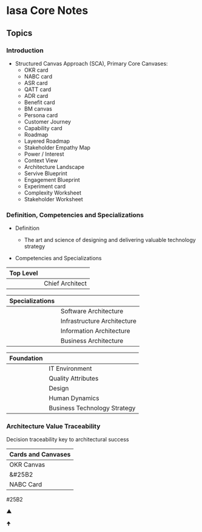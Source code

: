 # Iasa Core Notes

## Topics
### Introduction
- Structured Canvas Approach (SCA), Primary Core Canvases:
  - OKR card
  - NABC card
  - ASR card
  - QATT card
  - ADR card
  - Benefit card
  - BM canvas
  - Persona card
  - Customer Journey
  - Capability card
  - Roadmap
  - Layered Roadmap
  - Stakeholder Empathy Map
  - Power / Interest
  - Context View
  - Architecture Landscape
  - Servive Blueprint
  - Engagement Blueprint
  - Experiment card
  - Complexity Worksheet
  - Stakeholder Worksheet

### Definition, Competencies and Specializations
- Definition
  - The art and science of designing and delivering valuable technology strategy

- Competencies and Specializations

|Top Level||
|---|---|
||Chief Architect|

|Specializations||
|---|---|
||Software Architecture|
||Infrastructure Architecture|
||Information Architecture|
||Business Architecture|

|Foundation||
|---|---|
||IT Environment|
||Quality Attributes​|
||Design​|
||Human Dynamics​|
||Business Technology Strategy​|

### Architecture Value Traceability
Decision traceability key to architectural success

|Cards and Canvases|
|---|
|OKR Canvas|
|&#25B2|
|NABC Card|

#25B2

▲

🠉